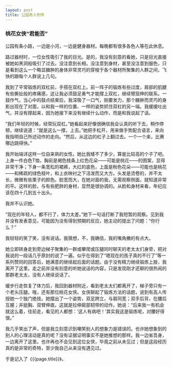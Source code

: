```yaml
---
layout: post
title: 公园奇人列传
---
```


### 桃花女侠“君能否”

公园有条小路，一边是小河，一边是健身器材。每晚都有很多各色人等在此休息。

路过器材时，一位女性吸引了我的目光。是的，我没有刻意的看她，只是目光直接被她如黑洞般吸引了过去。没注意到长相，没注意到身材，甚至没注意到服色，只是看到这么一个略显臃肿的身体非常灵巧的穿梭于各个器材所聚集的人群之间，飞快的跟每个人群说上几句。

我到了平常锻炼的双杠前，手搭在双杠上。前一阵子的锻炼有些过度，肩部的肌腱有些撕扯般的疼痛感，这让我必须鼓足勇气才能撑上双杠，继续臂屈伸的联系。一鼓作气，当心中的鼓点结束后，我深吸了一口气，刚要发力，那个臃肿而灵巧的身影出现在了对面，以和我一样的位置、一样的姿势抓住双杠的另一端。我缓缓吐出气，并没有撑起来，因为她接下来没有继续什么动作，而是和我说起了话。

“我们年轻的时候，经常玩双杠。”她看起来好像很确信我会认真的听下去，稍作停顿，继续说道：“就是这么一撑，上去。”她把手松开，用来做手势配合语言，来向我指明自己所述动作的走向。“然后，从这边的杠子上翻过去。一个一个来，比赛哪边跳得快。”

我开始端详这样一位自来熟的女性。她比我矮不了多少，算是比较高的个子了吧。上身一件白色T恤，胸前是褐色枝条上红色花朵——可能是桃花——的图案，显得非常干净；下身一条宽松的裙裤，大红的底色，上面是粉色花朵——可能也是桃花——和稀疏的绿色枝叶，和上衣映衬之下活泼而又大方。头发是烫卷的，并不太长，微微有些栗子的颜色。脸宽而大，在她对面的我，无需观察侧面，就知道非常的平。这样的脸，与有些肥胖的身材，显然是很协调的。从脸和身材来看，年纪应该在四十几到五十出头。

我并不认识她。

“现在的年轻人，都不行了，体力太差。”她下一句话打断了我短暂的观察。见到我并没有发表意见，可能因为没有得到预期的反应，她主动的提出了问题：“你行么？”

我轻轻的笑了笑，没有说话。我猜想，不，我确信，我的嘴角撇的有点大。

她立即转身走到旁边梯子聚集的一群或攀爬或压腿同时聊天的老太太们身旁，把对我说的一段话几乎原封的说了一遍。似乎在得到了“嗯现在的孩子真的不行了”等一系列赞同的回答后，她满意的继续起后面的话题。由于没有精力继续锻炼上肢，我离开了这里。走之前并没有刻意的听她说话的内容，只是发现刚才还聊的很热闹的那群老太太，没有人继续说话了。

缓步行走恢复了体力后，我回到器材附近，看到老太太们都离开了，梯子旁只有一个老头压腿。哦，还有那位桃花女侠。女侠聊起了锻炼方法的话题，说到有高人传授她一个独门绝技。她摆出了一个姿势，双足跨立，与肩同宽；双手后背，在腰后互握；并挺胸、双臂伸直。这就是拉伸肩部韧带的动作。她说：“后来我一有机会就这么着，往前走，看见的人都想：‘这人有病吧！’其实我这是锻炼呢，对腰好得很。”

我几乎笑出了声，但是我立刻意识到嘲笑别人的想象力是错误的。也许她想象到的别人的心理活动是真的呢？没有证据证明事实不是她推想的那样。我一边省吾身，一边离开了这里。也许再也不会见到这位女侠，毕竟之前从未见过；但是这段经历真的是非常的奇特，至少我自己从来没有遇见过。

于是记入了《{{page.title}}》。
